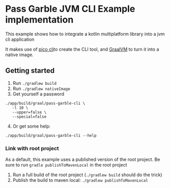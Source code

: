 # Pass Garble JVM CLI Example implementation

This example shows how to integrate a kotlin multiplatform library into a jvm cli application

It makes use of [pico cli](https://picocli.info/)to create the CLI tool, and [GraalVM](https://www.graalvm.org/) to turn it into a native image. 


## Getting started

1. Run `./gradlew build`
2. Run `./gradlew nativeImage`
3. Get yourself a password 
``` 
./app/build/graal/pass-garble-cli \
   -l 10 \
   --upper=false \
   --special=false
```
4.  Or get some help:
``` 
./app/build/graal/pass-garble-cli --help
```


### Link with root project
As a default, this example uses a published version of the root project. Be sure to run `gradle publishToMavenLocal` in the root project

1. Run a full build of the root project (`./gradlew build` should do the trick)
2. Publish the build to maven local: `./gradlew publishToMavenLocal`
